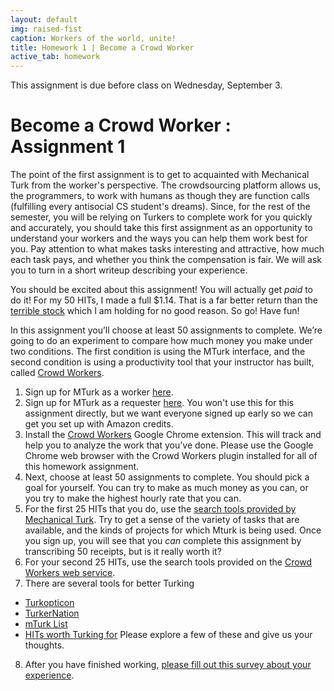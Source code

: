```yaml
---
layout: default
img: raised-fist
caption: Workers of the world, unite!
title: Homework 1 | Become a Crowd Worker
active_tab: homework
---
```



<div class="alert alert-info">
  This assignment is due before class on Wednesday, September 3.
</div>


Become a Crowd Worker <span class="text-muted">: Assignment 1</span> 
=============================================================

The point of the first assignment is to get to acquainted with Mechanical Turk from the worker's perspective. The crowdsourcing platform allows us, the programmers, to work with humans as though they are function calls (fulfilling every antisocial CS student's dreams). Since, for the rest of the semester, you will be relying on Turkers to complete work for you quickly and accurately, you should take this first assignment as an opportunity to understand your workers and the ways you can help them work best for you. Pay attention to what makes tasks interesting and attractive, how much each task pays, and whether you think the compensation is fair. We will ask you to turn in a short writeup describing your experience.

You should be excited about this assignment! You will actually get *paid* to do it! For my 50 HITs, I made a full $1.14. That is a far better return than the [terrible stock](https://www.google.com/finance?q=vaso&ei=oBMMUqixB47q0QH-owE) which I am holding for no good reason. So go! Have fun!

In this assignment you’ll choose at least 50 assignments to complete.  We’re going to do an experiment to compare how much money you make under two conditions.  The first condition is using the MTurk interface, and the second condition is using a productivity tool that your instructor has built, called [Crowd Workers](http://crowd-workers.com/landing). 

 

1. Sign up for MTurk as a worker [here](https://www.mturk.com/mturk/welcome).
2. Sign up for MTurk as a requester [here](https://www.mturk.com/mturk/welcome). You won't use this for this assignment directly, but we want everyone signed up early so we can get you set up with Amazon credits.
3. Install the [Crowd Workers](http://crowd-workers.com/landing) Google Chrome extension. This will track and help you to analyze the work that you’ve done. Please use the Google Chrome web browser with the Crowd Workers plugin installed for all of this homework assignment.
4. Next, choose at least 50 assignments to complete.  You should pick a goal for yourself.  You can try to make as much money as you can, or you try to make the highest hourly rate that you can.
5. For the first 25 HITs that you do, use the [search tools provided by Mechanical Turk](https://www.mturk.com/mturk/findhits?match=false).
 Try to get a sense of the variety of tasks that are available, and the kinds of projects for which Mturk is being used. Once you sign up, you will see that you *can* complete this assignment by transcribing 50 receipts, but is it really worth it? 
6. For your second 25 HITs, use the search tools provided on the [Crowd Workers web service](http://crowd-workers.com/discover). 
7. There are several tools for better Turking 
* [Turkopticon](http://turkopticon.differenceengines.com/) 
* [TurkerNation](http://turkernation.com/)
* [mTurk List](http://mturklist.com) 
* [HITs worth Turking for](http://www.reddit.com/r/HITsWorthTurkingFor/new/?sort=new)
Please explore a few of these and give us your thoughts. 
8. After you have finished working, [please fill out this survey about your experience](https://docs.google.com/forms/d/1gaqrPa-GsPhLNm06RCog7WbzMyZK3qo1l82fAg8W4pA/viewform?usp=send_form).






